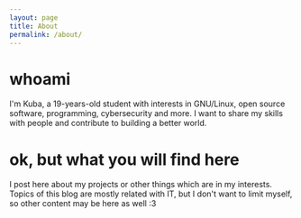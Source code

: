 ```yaml
---
layout: page
title: About
permalink: /about/
---
```


# whoami
I'm Kuba, a 19-years-old student with interests in GNU/Linux, open source software, programming, cybersecurity and more. I want to share my skills with people and contribute to building a better world.

# ok, but what you will find here
I post here about my projects or other things which are in my interests. Topics of this blog are mostly related with IT, but I don't want to limit myself, so other content may be here as well :3